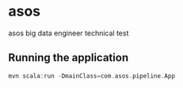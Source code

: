 # asos
asos big data engineer technical test

## Running the application

```scala
mvn scala:run -DmainClass=com.asos.pipeline.App
```